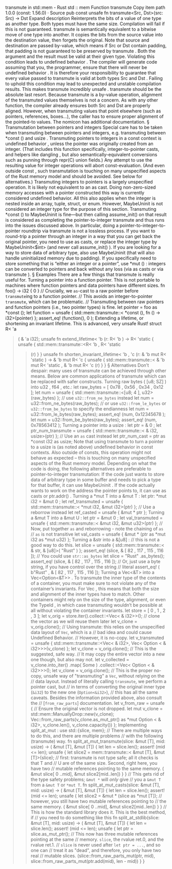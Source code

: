 transmute in std::mem - Rust
std
::
mem
Function
transmute
Copy item path
1.0.0 (const: 1.56.0)
·
Source
pub const unsafe fn transmute<Src, Dst>(src: Src) -> Dst
Expand description
Reinterprets the bits of a value of one type as another type.
Both types must have the same size. Compilation will fail if this is not guaranteed.
transmute
is semantically equivalent to a bitwise move of one type
into another. It copies the bits from the source value into the
destination value, then forgets the original. Note that source and destination
are passed by-value, which means if
Src
or
Dst
contain padding, that padding
is
not
guaranteed to be preserved by
transmute
.
Both the argument and the result must be
valid
at
their given type. Violating this condition leads to
undefined behavior
. The compiler
will generate code
assuming that you, the programmer, ensure that there will never be
undefined behavior
. It is therefore your responsibility to guarantee that every value
passed to
transmute
is valid at both types
Src
and
Dst
. Failing to uphold this condition
may lead to unexpected and unstable compilation results. This makes
transmute
incredibly
unsafe
.
transmute
should be the absolute last resort.
Because
transmute
is a by-value operation, alignment of the
transmuted values
themselves
is not a concern. As with any other function, the compiler already ensures
both
Src
and
Dst
are properly aligned. However, when transmuting values that
point
elsewhere
(such as pointers, references, boxes…), the caller has to ensure proper
alignment of the pointed-to values.
The
nomicon
has additional documentation.
§
Transmutation between pointers and integers
Special care has to be taken when transmuting between pointers and integers, e.g.
transmuting between
*const ()
and
usize
.
Transmuting
pointers to integers
in a
const
context is
undefined behavior
, unless
the pointer was originally created
from
an integer. (That includes this function
specifically, integer-to-pointer casts, and helpers like
dangling
,
but also semantically-equivalent conversions such as punning through
repr(C)
union
fields.) Any attempt to use the resulting value for integer operations will abort
const-evaluation. (And even outside
const
, such transmutation is touching on many
unspecified aspects of the Rust memory model and should be avoided. See below for
alternatives.)
Transmuting
integers to pointers
is a largely unspecified operation. It is likely
not
equivalent to an
as
cast. Doing non-zero-sized memory accesses with a pointer constructed
this way is currently considered undefined behavior.
All this also applies when the integer is nested inside an array, tuple, struct, or enum.
However,
MaybeUninit<usize>
is not considered an integer type for the purpose of this
section. Transmuting
*const ()
to
MaybeUninit<usize>
is fine—but then calling
assume_init()
on that result is considered as completing the pointer-to-integer transmute
and thus runs into the issues discussed above.
In particular, doing a pointer-to-integer-to-pointer roundtrip via
transmute
is
not
a
lossless process. If you want to round-trip a pointer through an integer in a way that you
can get back the original pointer, you need to use
as
casts, or replace the integer type
by
MaybeUninit<$int>
(and never call
assume_init()
). If you are looking for a way to
store data of arbitrary type, also use
MaybeUninit<T>
(that will also handle uninitialized
memory due to padding). If you specifically need to store something that is “either an
integer or a pointer”, use
*mut ()
: integers can be converted to pointers and back without
any loss (via
as
casts or via
transmute
).
§
Examples
There are a few things that
transmute
is really useful for.
Turning a pointer into a function pointer. This is
not
portable to
machines where function pointers and data pointers have different sizes.
fn
foo() -> i32 {
0
}
// Crucially, we `as`-cast to a raw pointer before `transmute`ing to a function pointer.
// This avoids an integer-to-pointer `transmute`, which can be problematic.
// Transmuting between raw pointers and function pointers (i.e., two pointer types) is fine.
let
pointer = foo
as
*const
();
let
function =
unsafe
{
    std::mem::transmute::<
*const
(),
fn
() -> i32>(pointer)
};
assert_eq!
(function(),
0
);
Extending a lifetime, or shortening an invariant lifetime. This is
advanced, very unsafe Rust!
struct
R<
'a
>(
&
'a
i32);
unsafe fn
extend_lifetime<
'b
>(r: R<
'b
>) -> R<
'static
> {
unsafe
{ std::mem::transmute::<R<
'b
>, R<
'static
>>(r) }
}
unsafe fn
shorten_invariant_lifetime<
'b
,
'c
>(r:
&
'b
mut
R<
'static
>)
                                             ->
&
'b
mut
R<
'c
> {
unsafe
{ std::mem::transmute::<
&
'b
mut
R<
'static
>,
&
'b
mut
R<
'c
>>(r) }
}
§
Alternatives
Don’t despair: many uses of
transmute
can be achieved through other means.
Below are common applications of
transmute
which can be replaced with safer
constructs.
Turning raw bytes (
[u8; SZ]
) into
u32
,
f64
, etc.:
let
raw_bytes = [
0x78
,
0x56
,
0x34
,
0x12
];
let
num =
unsafe
{
    std::mem::transmute::<[u8;
4
], u32>(raw_bytes)
};
// use `u32::from_ne_bytes` instead
let
num = u32::from_ne_bytes(raw_bytes);
// or use `u32::from_le_bytes` or `u32::from_be_bytes` to specify the endianness
let
num = u32::from_le_bytes(raw_bytes);
assert_eq!
(num,
0x12345678
);
let
num = u32::from_be_bytes(raw_bytes);
assert_eq!
(num,
0x78563412
);
Turning a pointer into a
usize
:
let
ptr =
&
0
;
let
ptr_num_transmute =
unsafe
{
    std::mem::transmute::<
&
i32, usize>(ptr)
};
// Use an `as` cast instead
let
ptr_num_cast = ptr
as
*const
i32
as
usize;
Note that using
transmute
to turn a pointer to a
usize
is (as noted above)
undefined
behavior
in
const
contexts. Also outside of consts, this operation might not behave
as expected – this is touching on many unspecified aspects of the Rust memory model.
Depending on what the code is doing, the following alternatives are preferable to
pointer-to-integer transmutation:
If the code just wants to store data of arbitrary type in some buffer and needs to pick a
type for that buffer, it can use
MaybeUninit
.
If the code actually wants to work on the address the pointer points to, it can use
as
casts or
ptr.addr()
.
Turning a
*mut T
into a
&mut T
:
let
ptr:
*mut
i32 =
&mut
0
;
let
ref_transmuted =
unsafe
{
    std::mem::transmute::<
*mut
i32,
&mut
i32>(ptr)
};
// Use a reborrow instead
let
ref_casted =
unsafe
{
&mut *
ptr };
Turning a
&mut T
into a
&mut U
:
let
ptr =
&mut
0
;
let
val_transmuted =
unsafe
{
    std::mem::transmute::<
&mut
i32,
&mut
u32>(ptr)
};
// Now, put together `as` and reborrowing - note the chaining of `as`
// `as` is not transitive
let
val_casts =
unsafe
{
&mut *
(ptr
as
*mut
i32
as
*mut
u32) };
Turning a
&str
into a
&[u8]
:
// this is not a good way to do this.
let
slice =
unsafe
{ std::mem::transmute::<
&
str,
&
[u8]>(
"Rust"
) };
assert_eq!
(slice,
&
[
82
,
117
,
115
,
116
]);
// You could use `str::as_bytes`
let
slice =
"Rust"
.as_bytes();
assert_eq!
(slice,
&
[
82
,
117
,
115
,
116
]);
// Or, just use a byte string, if you have control over the string
// literal
assert_eq!
(
b"Rust"
,
&
[
82
,
117
,
115
,
116
]);
Turning a
Vec<&T>
into a
Vec<Option<&T>>
.
To transmute the inner type of the contents of a container, you must make sure to not
violate any of the container’s invariants. For
Vec
, this means that both the size
and alignment
of the inner types have to match. Other containers might rely on the
size of the type, alignment, or even the
TypeId
, in which case transmuting wouldn’t
be possible at all without violating the container invariants.
let
store = [
0
,
1
,
2
,
3
];
let
v_orig = store.iter().collect::<Vec<
&
i32>>();
// clone the vector as we will reuse them later
let
v_clone = v_orig.clone();
// Using transmute: this relies on the unspecified data layout of `Vec`, which is a
// bad idea and could cause Undefined Behavior.
// However, it is no-copy.
let
v_transmuted =
unsafe
{
    std::mem::transmute::<Vec<
&
i32>, Vec<
Option
<
&
i32>>>(v_clone)
};
let
v_clone = v_orig.clone();
// This is the suggested, safe way.
// It may copy the entire vector into a new one though, but also may not.
let
v_collected = v_clone.into_iter()
                         .map(
Some
)
                         .collect::<Vec<
Option
<
&
i32>>>();
let
v_clone = v_orig.clone();
// This is the proper no-copy, unsafe way of "transmuting" a `Vec`, without relying on the
// data layout. Instead of literally calling `transmute`, we perform a pointer cast, but
// in terms of converting the original inner type (`&i32`) to the new one (`Option<&i32>`),
// this has all the same caveats. Besides the information provided above, also consult the
// [`from_raw_parts`] documentation.
let
v_from_raw =
unsafe
{
// Ensure the original vector is not dropped.
let
mut
v_clone = std::mem::ManuallyDrop::new(v_clone);
    Vec::from_raw_parts(v_clone.as_mut_ptr()
as
*mut
Option
<
&
i32>,
                        v_clone.len(),
                        v_clone.capacity())
};
Implementing
split_at_mut
:
use
std::{slice, mem};
// There are multiple ways to do this, and there are multiple problems
// with the following (transmute) way.
fn
split_at_mut_transmute<T>(slice:
&mut
[T], mid: usize)
                             -> (
&mut
[T],
&mut
[T]) {
let
len = slice.len();
assert!
(mid <= len);
unsafe
{
let
slice2 = mem::transmute::<
&mut
[T],
&mut
[T]>(slice);
// first: transmute is not type safe; all it checks is that T and
        // U are of the same size. Second, right here, you have two
        // mutable references pointing to the same memory.
(
&mut
slice[
0
..mid],
&mut
slice2[mid..len])
    }
}
// This gets rid of the type safety problems; `&mut *` will *only* give
// you a `&mut T` from a `&mut T` or `*mut T`.
fn
split_at_mut_casts<T>(slice:
&mut
[T], mid: usize)
                         -> (
&mut
[T],
&mut
[T]) {
let
len = slice.len();
assert!
(mid <= len);
unsafe
{
let
slice2 =
&mut *
(slice
as
*mut
[T]);
// however, you still have two mutable references pointing to
        // the same memory.
(
&mut
slice[
0
..mid],
&mut
slice2[mid..len])
    }
}
// This is how the standard library does it. This is the best method, if
// you need to do something like this
fn
split_at_stdlib<T>(slice:
&mut
[T], mid: usize)
                      -> (
&mut
[T],
&mut
[T]) {
let
len = slice.len();
assert!
(mid <= len);
unsafe
{
let
ptr = slice.as_mut_ptr();
// This now has three mutable references pointing at the same
        // memory. `slice`, the rvalue ret.0, and the rvalue ret.1.
        // `slice` is never used after `let ptr = ...`, and so one can
        // treat it as "dead", and therefore, you only have two real
        // mutable slices.
(slice::from_raw_parts_mut(ptr, mid),
         slice::from_raw_parts_mut(ptr.add(mid), len - mid))
    }
}